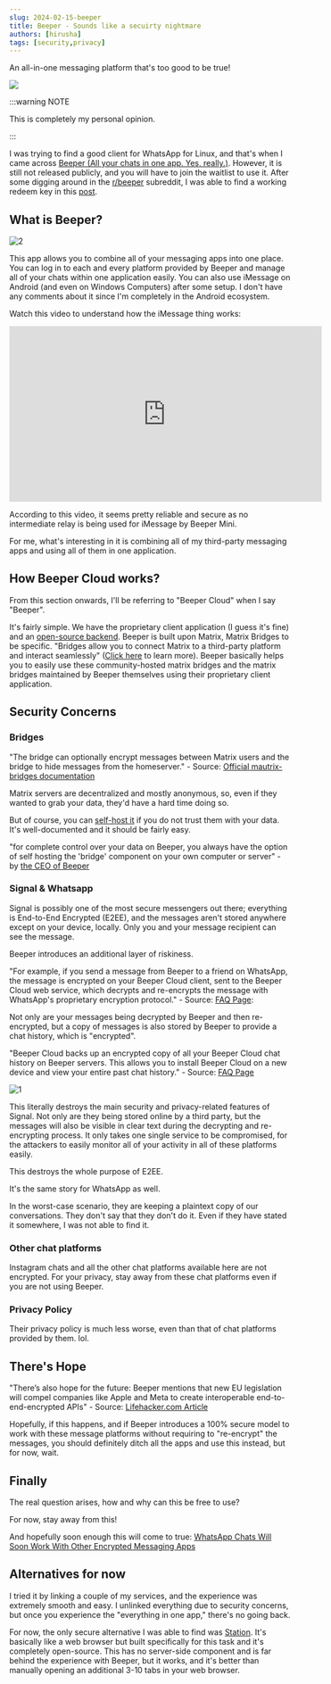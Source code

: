 ```yaml
---
slug: 2024-02-15-beeper
title: Beeper - Sounds like a secuirty nightmare
authors: [hirusha]
tags: [security,privacy]
---
```


An all-in-one messaging platform that's too good to be true!

![](./media/2024-02-15-beeper-img3.png)

<!--truncate-->

:::warning NOTE

This is completely my personal opinion.

:::

I was trying to find a good client for WhatsApp for Linux, and that's when I came across [Beeper (All your chats in one app. Yes, really.)](https://www.beeper.com/). However, it is still not released publicly, and you will have to join the waitlist to use it. After some digging around in the [r/beeper](https://www.reddit.com/r/beeper/) subreddit, I was able to find a working redeem key in this [post](https://www.reddit.com/r/beeper/comments/18ep74x/beeper_cloud_referrals_thread/).

## What is Beeper?

![2](./media/2024-02-15-beeper-img2.png)

This app allows you to combine all of your messaging apps into one place. You can log in to each and every platform provided by Beeper and manage all of your chats within one application easily. You can also use iMessage on Android (and even on Windows Computers) after some setup. I don't have any comments about it since I'm completely in the Android ecosystem.

Watch this video to understand how the iMessage thing works:

<iframe width="560" height="315" src="https://www.youtube.com/embed/S24TDRxEna4?si=lkXB06hKlz4M25qJ" title="YouTube video player" frameborder="0" allow="accelerometer; autoplay; clipboard-write; encrypted-media; gyroscope; picture-in-picture; web-share" allowfullscreen></iframe>

According to this video, it seems pretty reliable and secure as no intermediate relay is being used for iMessage by Beeper Mini.

For me, what's interesting in it is combining all of my third-party messaging apps and using all of them in one application.

## How Beeper Cloud works?

From this section onwards, I'll be referring to "Beeper Cloud" when I say "Beeper".

It's fairly simple. We have the proprietary client application (I guess it's fine) and an [open-source backend](https://github.com/beeper). Beeper is built upon Matrix, Matrix Bridges to be specific. "Bridges allow you to connect Matrix to a third-party platform and interact seamlessly" ([Click here](https://matrix.org/ecosystem/bridges/) to learn more). Beeper basically helps you to easily use these community-hosted matrix bridges and the matrix bridges maintained by Beeper themselves using their proprietary client application.

## Security Concerns

### Bridges

"The bridge can optionally encrypt messages between Matrix users and the bridge to hide messages from the homeserver." - Source: [Official mautrix-bridges documentation](https://docs.mau.fi/bridges/general/end-to-bridge-encryption.html)

Matrix servers are decentralized and mostly anonymous, so, even if they wanted to grab your data, they'd have a hard time doing so.

But of course, you can [self-host it](https://github.com/beeper/bridge-manager) if you do not trust them with your data. It's well-documented and it should be fairly easy.

"for complete control over your data on Beeper, you always have the option of self hosting the 'bridge' component on your own computer or server" - by [the CEO of Beeper](https://www.reddit.com/r/beeper/comments/14nmt5c/data_security/) 

### Signal & Whatsapp

Signal is possibly one of the most secure messengers out there; everything is End-to-End Encrypted (E2EE), and the messages aren't stored anywhere except on your device, locally. Only you and your message recipient can see the message.

Beeper introduces an additional layer of riskiness.

"For example, if you send a message from Beeper to a friend on WhatsApp, the message is encrypted on your Beeper Cloud client, sent to the Beeper Cloud web service, which decrypts and re-encrypts the message with WhatsApp's proprietary encryption protocol." - Source: [FAQ Page](https://www.beeper.com/faq#how-does-beeper-cloud-connect-to-encrypted-chat-networks-like-imessage-signal-whatsapp):

Not only are your messages being decrypted by Beeper and then re-encrypted, but a copy of messages is also stored by Beeper to provide a chat history, which is "encrypted".

"Beeper Cloud backs up an encrypted copy of all your Beeper Cloud chat history on Beeper servers. This allows you to install Beeper Cloud on a new device and view your entire past chat history." - Source: [FAQ Page](https://www.beeper.com/faq#how-does-beeper-cloud-keep-my-data-safe)

![1](./media/2024-02-15-beeper-img1.png)

This literally destroys the main security and privacy-related features of Signal. Not only are they being stored online by a third party, but the messages will also be visible in clear text during the decrypting and re-encrypting process. It only takes one single service to be compromised, for the attackers to easily monitor all of your activity in all of these platforms easily.

This destroys the whole purpose of E2EE.

It's the same story for WhatsApp as well.

In the worst-case scenario, they are keeping a plaintext copy of our conversations. They don't say that they don't do it. Even if they have stated it somewhere, I was not able to find it.

### Other chat platforms

Instagram chats and all the other chat platforms available here are not encrypted. For your privacy, stay away from these chat platforms even if you are not using Beeper.

### Privacy Policy

Their privacy policy is much less worse, even than that of chat platforms provided by them. lol.

## There's Hope

"There’s also hope for the future: Beeper mentions that new EU legislation will compel companies like Apple and Meta to create interoperable end-to-end-encrypted APIs" - Source: [Lifehacker.com Article](https://lifehacker.com/beeper-isnt-a-safe-solution-for-imessaging-on-android-1850734981)

Hopefully, if this happens, and if Beeper introduces a 100% secure model to work with these message platforms without requiring to "re-encrypt" the messages, you should definitely ditch all the apps and use this instead, but for now, wait.

## Finally

The real question arises, how and why can this be free to use?

For now, stay away from this!

And hopefully soon enough this will come to true: [WhatsApp Chats Will Soon Work With Other Encrypted Messaging Apps](https://www.wired.com/story/whatsapp-interoperability-messaging/)

## Alternatives for now

I tried it by linking a couple of my services, and the experience was extremely smooth and easy. I unlinked everything due to security concerns, but once you experience the "everything in one app," there's no going back.

For now, the only secure alternative I was able to find was [Station](https://getstation.com/). It's basically like a web browser but built specifically for this task and it's completely open-source. This has no server-side component and is far behind the experience with Beeper, but it works, and it's better than manually opening an additional 3-10 tabs in your web browser.

